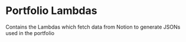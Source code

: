 # Portfolio Lambdas

Contains the Lambdas which fetch data from Notion to generate JSONs used in the portfolio
